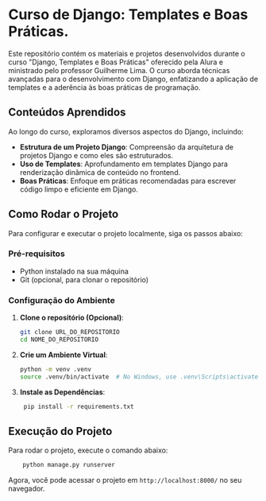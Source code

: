 # Curso de Django: Templates e Boas Práticas.

Este repositório contém os materiais e projetos desenvolvidos durante o curso "Django, Templates e Boas Práticas" oferecido pela Alura e ministrado pelo professor Guilherme Lima. O curso aborda técnicas avançadas para o desenvolvimento com Django, enfatizando a aplicação de templates e a aderência às boas práticas de programação.

## Conteúdos Aprendidos

Ao longo do curso, exploramos diversos aspectos do Django, incluindo:

- **Estrutura de um Projeto Django**: Compreensão da arquitetura de projetos Django e como eles são estruturados.
- **Uso de Templates**: Aprofundamento em templates Django para renderização dinâmica de conteúdo no frontend.
- **Boas Práticas**: Enfoque em práticas recomendadas para escrever código limpo e eficiente em Django.

## Como Rodar o Projeto

Para configurar e executar o projeto localmente, siga os passos abaixo:

### Pré-requisitos

- Python instalado na sua máquina
- Git (opcional, para clonar o repositório)

### Configuração do Ambiente

1. **Clone o repositório (Opcional)**:
   ```bash
   git clone URL_DO_REPOSITORIO
   cd NOME_DO_REPOSITORIO
    ```                                

2. **Crie um Ambiente Virtual**:
   
   ```bash
   python -m venv .venv
   source .venv/bin/activate  # No Windows, use .venv\Scripts\activate
   ```

3. **Instale as Dependências**:
   
   ```bash
    pip install -r requirements.txt
    ```

## Execução do Projeto

Para rodar o projeto, execute o comando abaixo:

```bash
    python manage.py runserver
```


Agora, você pode acessar o projeto em `http://localhost:8000/` no seu navegador.